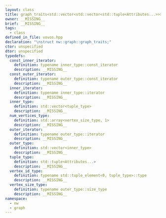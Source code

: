 ```yaml
---
layout: class
title: graph_traits<std::vector<std::vector<std::tuple<Attributes...>>>>
owner: __MISSING__
brief: __MISSING__
tags:
  - class
defined_in_file: vovos.hpp
declaration: "\nstruct nw::graph::graph_traits;"
ctor: unspecified
dtor: unspecified
typedefs:
  const_inner_iterator:
    definition: typename inner_type::const_iterator
    description: __MISSING__
  const_outer_iterator:
    definition: typename outer_type::const_iterator
    description: __MISSING__
  inner_iterator:
    definition: typename inner_type::iterator
    description: __MISSING__
  inner_type:
    definition: std::vector<tuple_type>
    description: __MISSING__
  num_vertices_type:
    definition: std::array<vertex_size_type, 1>
    description: __MISSING__
  outer_iterator:
    definition: typename outer_type::iterator
    description: __MISSING__
  outer_type:
    definition: std::vector<inner_type>
    description: __MISSING__
  tuple_type:
    definition: std::tuple<Attributes...>
    description: __MISSING__
  vertex_id_type:
    definition: typename std::tuple_element<0, tuple_type>::type
    description: __MISSING__
  vertex_size_type:
    definition: typename outer_type::size_type
    description: __MISSING__
namespace:
  - nw
  - graph
---
```


```{index}  graph_traits<std::vector<std::vector<std::tuple<Attributes...>>>>
```

